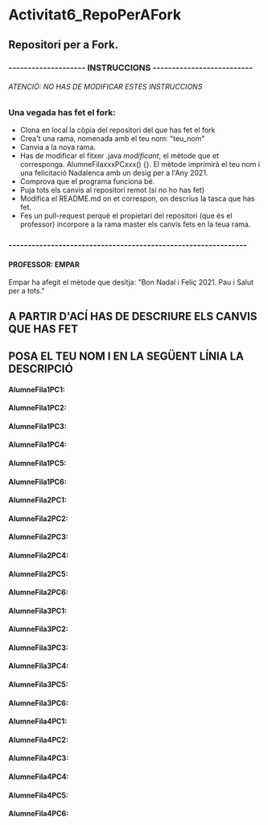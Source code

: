 # Activitat6_RepoPerAFork

## Repositori per a Fork.
### -------------------- INSTRUCCIONS --------------------------
###### ATENCIÓ: NO HAS DE MODIFICAR ESTES INSTRUCCIONS
### Una vegada has fet el fork:
* Clona en local la còpia del repositori del que has fet el fork
* Crea't una rama, nomenada amb el teu nom:  "teu_nom"
* Canvia a la nova rama. 
* Has de modificar el fitxer .java *modificant*, el mètode que et corresponga. AlumneFilaxxxPCxxx() {}. 
El mètode imprimirà el teu nom i una felicitació Nadalenca amb un desig per a l'Any 2021.
* Comprova que el programa funciona bé.
* Puja tots els canvis al repositori remot (si no ho has fet)
* Modifica el README.md on et correspon, on descrius la tasca que has fet.
* Fes un pull-request perquè el propietari del repositori (que és el professor) incorpore a la rama master els canvis fets en la teua rama.
### --------------------------------------------------------------


#### PROFESSOR:   EMPAR
Empar ha afegit el mètode que desitja: "Bon Nadal i Feliç 2021.  Pau i Salut per a tots."


## A PARTIR D'ACÍ HAS DE DESCRIURE ELS CANVIS QUE HAS FET
## POSA EL TEU NOM I EN LA SEGÜENT LÍNIA LA DESCRIPCIÓ


#### AlumneFila1PC1: 


#### AlumneFila1PC2:


#### AlumneFila1PC3:


#### AlumneFila1PC4:


#### AlumneFila1PC5:


#### AlumneFila1PC6:


#### AlumneFila2PC1:


#### AlumneFila2PC2:


#### AlumneFila2PC3:


#### AlumneFila2PC4:


#### AlumneFila2PC5:


#### AlumneFila2PC6:



#### AlumneFila3PC1:


#### AlumneFila3PC2:


#### AlumneFila3PC3:


#### AlumneFila3PC4:


#### AlumneFila3PC5:


#### AlumneFila3PC6:



#### AlumneFila4PC1:


#### AlumneFila4PC2:


#### AlumneFila4PC3:


#### AlumneFila4PC4:


#### AlumneFila4PC5:


#### AlumneFila4PC6:
